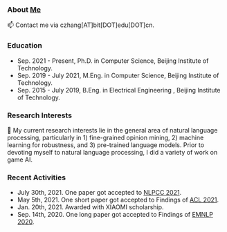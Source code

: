 ### About [Me](https://genezc.github.io)

📫 Contact me via czhang[AT]bit[DOT]edu[DOT]cn.

### Education

* Sep. 2021 - Present, Ph.D. in Computer Science, Beijing Institute of Technology.
* Sep. 2019 - July 2021, M.Eng. in Computer Science, Beijing Institute of Technology.
* Sep. 2015 - July 2019, B.Eng. in Electrical Engineering , Beijing Institute of Technology.

### Research Interests

🔭 My current research interests lie in the general area of natural language processing, particularly in 1) fine-grained opinion mining, 2) machine learning for robustness, and 3) pre-trained language models. Prior to devoting myself to natural language processing, I did a variety of work on game AI.

### Recent Activities

* July 30th, 2021. One paper got accepted to [NLPCC 2021](http://tcci.ccf.org.cn/conference/2021/).
* May 5th, 2021. One short paper got accepted to Findings of [ACL 2021](https://2021.aclweb.org/).
* Jan. 20th, 2021. Awarded with XIAOMI scholarship.
* Sep. 14th, 2020. One long paper got accepted to Findings of [EMNLP 2020](https://2020.emnlp.org/papers).
